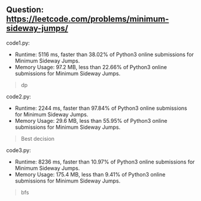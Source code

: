 ## Question: https://leetcode.com/problems/minimum-sideway-jumps/

code1.py:
* Runtime: 5116 ms, faster than 38.02% of Python3 online submissions for Minimum Sideway Jumps.
* Memory Usage: 97.2 MB, less than 22.66% of Python3 online submissions for Minimum Sideway Jumps.
> dp

code2.py:
* Runtime: 2244 ms, faster than 97.84% of Python3 online submissions for Minimum Sideway Jumps.
* Memory Usage: 29.6 MB, less than 55.95% of Python3 online submissions for Minimum Sideway Jumps.
> Best decision

code3.py:
* Runtime: 8236 ms, faster than 10.97% of Python3 online submissions for Minimum Sideway Jumps.
* Memory Usage: 175.4 MB, less than 9.41% of Python3 online submissions for Minimum Sideway Jumps.
> bfs